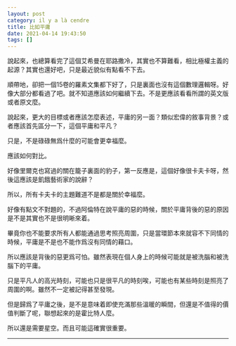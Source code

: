 ```yaml
---
layout: post
category: il y a là cendre
title: 比如平庸
date: 2021-04-14 19:43:50
tags: []
---
```


說起來，也總算看完了這個艾希曼在耶路撒冷，其實也不算難看，相比極權主義的起源？其實也還好吧，只是最近貌似有點看不下去。

順帶地，卻把一個15卷的羅素文集都下好了，只是裏面也沒有這個數理邏輯呀。好像大部分都看過了吧。就不知道應該如何繼續下去。不是更應該看看所謂的英文版或者原文麼。

說起來，更大的目標或者應該怎麼表述，平庸的另一面？類似宏偉的敘事背景？或者應該首先區分一下，這個平庸和平凡？

只是，不是碌碌無爲什麼的可能會更幸福麼。

應該如何對比。

好像里爾克也寫過的關在籠子裏面的豹子，第一反應是，這個好像很卡夫卡呀，然後這應該是飢餓藝術家的說辭？

所以，所有卡夫卡的主題難道不是都是關於幸福麼。

好像有點文不對題的，不過阿倫特在說平庸的惡的時候，關於平庸背後的惡的原因是不是其實也不是很明晰來着。

畢竟你也不能要求所有人都能通過思考照亮周圍，只是當環節本來就容不下同情的時候，平庸是不是也不能作爲沒有同情的藉口。

所以應該是背後的惡更爲可怕。雖然表現在個人身上的時候可能就是被洗腦和被洗腦下的平庸。

只是平凡人的高光時刻，可能也只是很平凡的時刻唉，可能也有某些時刻是照亮了周圍的啊。雖然不一定被記得甚至發現。

但是歸爲了平庸之後，是不是意味着即使充滿那些溫暖的瞬間，但還是不值得的價值判斷了呢，聯想起來的是霍比特人麼。

所以還是需要星空。而且可能這確實很重要。

------





